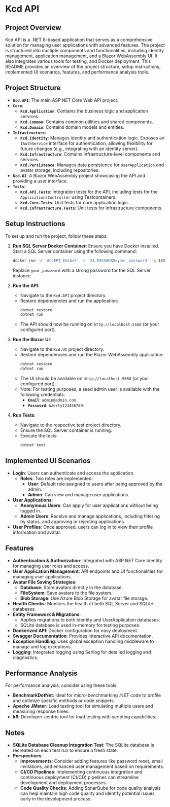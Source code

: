 # Kcd API

## Project Overview

Kcd API is a .NET 8-based application that serves as a comprehensive solution for managing user applications with advanced features. The project is structured into multiple components and functionalities, including identity management, application management, and a Blazor WebAssembly UI. It also integrates various tools for testing, and Docker deployment. This README provides an overview of the project structure, setup instructions, implemented UI scenarios, features, and performance analysis tools.

## Project Structure

- **`Kcd.API`**: The main ASP.NET Core Web API project.
- **`Core`**:
  - **`Kcd.Application`**: Contains the business logic and application services.
  - **`Kcd.Common`**: Contains common utilities and shared components.
  - **`Kcd.Domain`**: Contains domain models and entities.
- **`Infrastructure`**:
  - **`Kcd.Identity`**: Manages identity and authentication logic. Exposes an `IAuthService` interface for authentication, allowing flexibility for future changes (e.g., integrating with an identity server).
  - **`Kcd.Infrastructure`**: Contains infrastructure-level components and services.
  - **`Kcd.Persistence`**: Manages data persistence for `UserApplication` and avatar storage, including repositories.
- **`Kcd.UI`**: A Blazor WebAssembly project showcasing the API and providing a user interface.
- **`Tests`**:
  - **`Kcd.API.Tests`**: Integration tests for the API, including tests for the `ApplicationsController` using Testcontainers.
  - **`Kcd.Core.Tests`**: Unit tests for core application logic.
  - **`Kcd.Infrastructure.Tests`**: Unit tests for infrastructure components.

## Setup Instructions

To set up and run the project, follow these steps:

1. **Run SQL Server Docker Container**:
   Ensure you have Docker installed. Start a SQL Server container using the following command:
   ```sh
   docker run -e 'ACCEPT_EULA=Y' -e 'SA_PASSWORD=your_password' -p 1433:1433 --name sqlserver --hostname sqlserver -d mcr.microsoft.com/mssql/server:2019-latest
   ```
   Replace `your_password` with a strong password for the SQL Server instance.

2. **Run the API**:
   - Navigate to the `Kcd.API` project directory.
   - Restore dependencies and run the application:
     ```sh
     dotnet restore
     dotnet run
     ```
   - The API should now be running on `http://localhost:5160` (or your configured port).

3. **Run the Blazor UI**:
   - Navigate to the `Kcd.UI` project directory.
   - Restore dependencies and run the Blazor WebAssembly application:
     ```sh
     dotnet restore
     dotnet run
     ```
   - The UI should be available on `http://localhost:5058` (or your configured port).
   - Note: For testing purposes, a seed admin user is available with the following credentials:
     - **`Email`**: `admin@admin.com`
     - **`Password`**: `Azerty123456789!`

4. **Run Tests**:
   - Navigate to the respective test project directory.
   - Ensure the SQL Server container is running.
   - Execute the tests:
     ```sh
     dotnet test
     ```

## Implemented UI Scenarios

- **Login**: Users can authenticate and access the application.
  - **Roles**: Two roles are implemented:
    - **User**: Default role assigned to users after being approved by the admin.
    - **Admin**: Can view and manage user applications.
- **User Applications**:
  - **Anonymous Users**: Can apply for user applications without being logged in.
  - **Admin Users**: Receive and manage applications, including filtering by status, and approving or rejecting applications.
- **User Profiles**: Once approved, users can log in to view their profile information and avatar.

## Features

- **Authentication & Authorization**: Integrated with ASP.NET Core Identity for managing user roles and access.
- **User Application Management**: API endpoints and UI functionalities for managing user applications.
- **Avatar File Saving Strategies**:
  - **Database**: Store avatars directly in the database.
  - **FileSystem**: Save avatars to the file system.
  - **Blob Storage**: Use Azure Blob Storage for avatar file storage.
- **Health Checks**: Monitors the health of both SQL Server and SQLite databases.
- **Entity Framework & Migrations**:
  - Applies migrations to both Identity and UserApplication databases.
  - SQLite database is used in-memory for testing purposes.
- **Dockerized API**: Docker configuration for easy deployment.
- **Swagger Documentation**: Provides interactive API documentation.
- **Exception Handling**: Uses global exception handling middleware to manage and log exceptions.
- **Logging**: Integrated logging using Serilog for detailed logging and diagnostics.
  
## Performance Analysis

For performance analysis, consider using these tools:

- **BenchmarkDotNet**: Ideal for micro-benchmarking .NET code to profile and optimize specific methods or code snippets.
- **Apache JMeter**: Load testing tool for simulating multiple users and measuring response times.
- **k6**: Developer-centric tool for load testing with scripting capabilities.

## Notes

- **SQLite Database Cleanup Integration Test**: The SQLite database is recreated on each test run to ensure a fresh state.
- **Perspectives**:
  - **Improvements**: Consider adding features like password reset, email invitations, and enhanced user management based on requirements.
  - **CI/CD Pipelines**: Implementing continuous integration and continuous deployment (CI/CD) pipelines can streamline development and deployment processes.
  - **Code Quality Checks**: Adding SonarQube for code quality analysis can help maintain high code quality and identify potential issues early in the development process.

